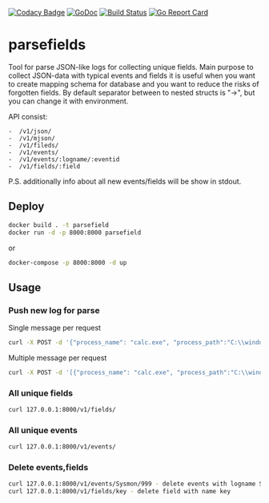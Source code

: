 [![Codacy Badge](https://api.codacy.com/project/badge/Grade/dc9f7432a97a4d5296045487e1db44f1)](https://app.codacy.com/app/MonaxGT/parsefields?utm_source=github.com&utm_medium=referral&utm_content=MonaxGT/parsefields&utm_campaign=Badge_Grade_Dashboard)
[![GoDoc](https://godoc.org/github.com/MonaxGT/parsefields?status.png)](https://godoc.org/github.com/MonaxGT/parsefields)
[![Build Status](https://travis-ci.com/MonaxGT/gomalshare.svg?branch=master)](https://travis-ci.com/MonaxGT/gomalshare)
[![Go Report Card](https://goreportcard.com/badge/github.com/MonaxGT/parsefields)](https://goreportcard.com/report/github.com/MonaxGT/parsefields)

# parsefields

Tool for parse JSON-like logs for collecting unique fields. Main purpose to collect JSON-data with typical events and fields it is useful when you want to create mapping schema for database and you want to reduce the risks of forgotten fields. 
By default separator between to nested structs is "->", but you can change it with environment.

API consist:

```
-  /v1/json/
-  /v1/mjson/
-  /v1/fileds/
-  /v1/events/
-  /v1/events/:logname/:eventid
-  /v1/fields/:field
```

P.S. additionally info about all new events/fields will be show in stdout.

## Deploy

```sh
docker build . -t parsefield
docker run -d -p 8000:8000 parsefield
```

or 

```sh
docker-compose -p 8000:8000 -d up 
```

## Usage

### Push new log for parse

Single message per request

```sh
curl -X POST -d '{"process_name": "calc.exe", "process_path":"C:\\windows\\system32"}'  127.0.0.1:8000/v1/json/
```

Multiple message per request 

```sh
curl -X POST -d '[{"process_name": "calc.exe", "process_path":"C:\\windows\\system32"},{"process_image": "calc.exe", "process_path":"C:\\windows\\system32"},{"pid":"1"}]'  127.0.0.1:8000/v1/mjson/
```

### All unique fields

```sh
curl 127.0.0.1:8000/v1/fields/
```

### All unique events

```sh
curl 127.0.0.1:8000/v1/events/
```

### Delete events,fields

```sh
curl 127.0.0.1:8000/v1/events/Sysmon/999 - delete events with logname Sysmon and eventId 999
curl 127.0.0.1:8000/v1/fields/key - delete field with name key
```
